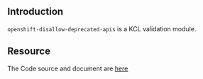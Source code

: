 ## Introduction

`openshift-disallow-deprecated-apis` is a KCL validation module.

## Resource

The Code source and document are [here](https://github.com/kcl-lang/modules/tree/main/openshift-disallow-deprecated-apis)
